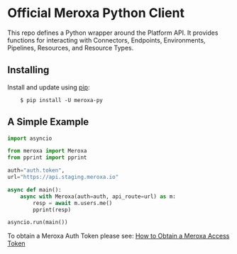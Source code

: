 # Official Meroxa Python Client

This repo defines a Python wrapper around the Platform API. It provides functions for interacting with Connectors, Endpoints, Environments, Pipelines, Resources, and Resource Types.


## Installing

Install and update using [pip](https://pip.pypa.io/en/stable/getting-started/):

```
    $ pip install -U meroxa-py
```


## A Simple Example
```python
import asyncio

from meroxa import Meroxa
from pprint import pprint

auth="auth.token", 
url="https://api.staging.meroxa.io"

async def main():
    async with Meroxa(auth=auth, api_route=url) as m:
        resp = await m.users.me()
        pprint(resp)

asyncio.run(main())
```

To obtain a Meroxa Auth Token please see: [How to Obtain a Meroxa Access Token](https://docs.meroxa.com/guides/how-to-obtain-meroxa-access-token/)